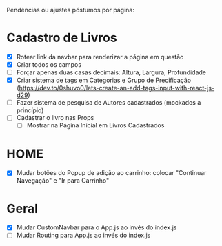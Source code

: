 Pendências ou ajustes póstumos por página:

# Cadastro de Livros
- [x] Rotear link da navbar para renderizar a página em questão
- [x] Criar todos os campos
- [ ] Forçar apenas duas casas decimais: Altura, Largura, Profundidade
- [x] Criar sistema de tags em Categorias e Grupo de Precificação (https://dev.to/0shuvo0/lets-create-an-add-tags-input-with-react-js-d29)
- [ ] Fazer sistema de pesquisa de Autores cadastrados (mockados a princípio)
- [ ] Cadastrar o livro nas Props
    - [ ] Mostrar na Página Inicial em Livros Cadastrados 

# HOME
- [x] Mudar botões do Popup de adição ao carrinho: colocar "Continuar Navegação" e "Ir para Carrinho"

# Geral
- [x] Mudar CustomNavbar para o App.js ao invés do index.js
- [ ] Mudar Routing para App.js ao invés do index.js